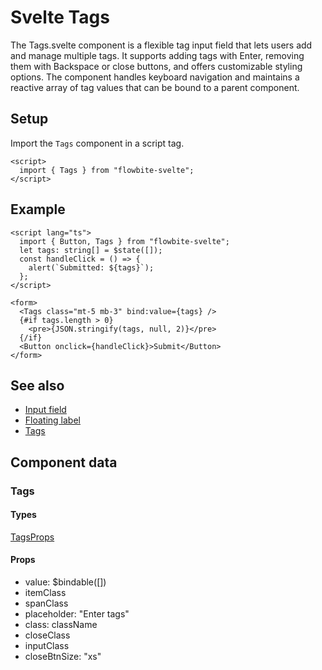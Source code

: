 # Svelte Tags


The Tags.svelte component is a flexible tag input field that lets users add and manage multiple tags. It supports adding tags with Enter, removing them with Backspace or close buttons, and offers customizable styling options. The component handles keyboard navigation and maintains a reactive array of tag values that can be bound to a parent component.

## Setup

Import the `Tags` component in a script tag.

```svelte
<script>
  import { Tags } from "flowbite-svelte";
</script>
```

## Example

```svelte
<script lang="ts">
  import { Button, Tags } from "flowbite-svelte";
  let tags: string[] = $state([]);
  const handleClick = () => {
    alert(`Submitted: ${tags}`);
  };
</script>

<form>
  <Tags class="mt-5 mb-3" bind:value={tags} />
  {#if tags.length > 0}
    <pre>{JSON.stringify(tags, null, 2)}</pre>
  {/if}
  <Button onclick={handleClick}>Submit</Button>
</form>
```

## See also

- [Input field](https://flowbite-svelte.com/llm/forms/input-field.md)
- [Floating label](https://flowbite-svelte.com/llm/forms/floating-label.md)
- [Tags](https://flowbite-svelte.com/llm/extend/tags.md)

## Component data

### Tags

#### Types

[TagsProps](https://github.com/themesberg/flowbite-svelte/blob/main/src/lib/types.ts#L923)

#### Props

- value: $bindable([])
- itemClass
- spanClass
- placeholder: "Enter tags"
- class: className
- closeClass
- inputClass
- closeBtnSize: "xs"

